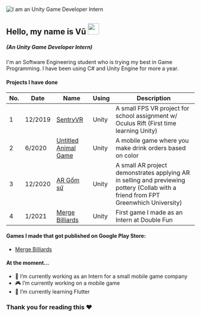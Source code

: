 ![I am an Unity Game Developer Intern](https://i.ibb.co/4tvTGJk/Red-Orange-Abstract-Modern-Shapes-General-Twitch-Banner.png)


## Hello, my name is Vũ <img src="https://raw.githubusercontent.com/MartinHeinz/MartinHeinz/master/wave.gif" width="30px">

##### *(An Unity Game Developer Intern)*

I'm an Software Engineering student who is trying my best in Game Programming. I have been using C# and Unity Engine for more a year.

#### Projects I have done

No. | Date | Name | Using | Description
------------ | ------------- | ------------- | ------------- | -------------
1 | 12/2019 | [SentryVR](https://github.com/trandinhvu13/SentryVR) | Unity | A small FPS VR project for school assignment w/ Oculus Rift (First time learning Unity)
2 | 6/2020 | [Untitled Animal Game](https://github.com/trandinhvu13/Untitled-Animal-Game) | Unity | A mobile game where you make drink orders based on color
3 | 12/2020 | [AR Gốm sứ](https://github.com/trandinhvu13/Untitled-Animal-Game) | Unity | A small AR project demonstrates applying AR in selling and previewing pottery (Collab with a friend from FPT Greenwhich University) 
4 | 1/2021 | [Merge Billiards](https://github.com/trandinhvu13/Merged-BIlliards) | Unity | First game I made as an Intern at Double Fun

#### Games I made that got published on Google Play Store:
* [Merge Billiards](https://play.google.com/store/apps/details?id=com.merge.billard)

#### At the moment...
- 🏢 I’m currently working as an Intern for a small mobile game company
- 🎮 I’m currently working on a mobile game 
- 🌱 I’m currently learning Flutter 

### Thank you for reading this ❤ 




